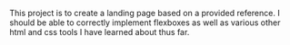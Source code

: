 This project is to create a landing page based on a provided reference. I should be able to correctly 
implement flexboxes as well as various other html and css tools I have learned about thus far.